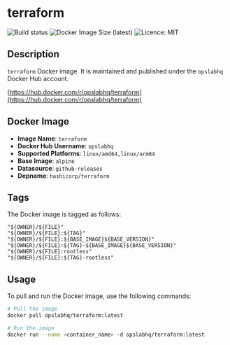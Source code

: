 # terraform

![Build status](https://github.com/opslabhqx/docker-images/actions/workflows/build-push-ci-terraform.yml/badge.svg)
![Docker Image Size (latest)](https://img.shields.io/docker/image-size/opslabhq/terraform/latest)
![Licence: MIT](https://img.shields.io/github/license/opslabhqx/docker-images)

## Description

`terraform` Docker image. It is maintained and published under the `opslabhq` Docker Hub account.

[https://hub.docker.com/r/opslabhq/terraform](https://hub.docker.com/r/opslabhq/terraform)

## Docker Image

- **Image Name**: `terraform`
- **Docker Hub Username**: `opslabhq`
- **Supported Platforms**: `linux/amd64,linux/arm64`
- **Base Image**: `alpine`
- **Datasource**: `github-releases`
- **Depname**: `hashicorp/terraform`

## Tags

The Docker image is tagged as follows:

```
"${OWNER}/${FILE}"
"${OWNER}/${FILE}:${TAG}"
"${OWNER}/${FILE}:${BASE_IMAGE}${BASE_VERSION}"
"${OWNER}/${FILE}:${TAG}-${BASE_IMAGE}${BASE_VERSION}"
"${OWNER}/${FILE}:rootless"
"${OWNER}/${FILE}:${TAG}-rootless"
```

## Usage

To pull and run the Docker image, use the following commands:

```bash
# Pull the image
docker pull opslabhq/terraform:latest

# Run the image
docker run --name <container_name> -d opslabhq/terraform:latest
```
